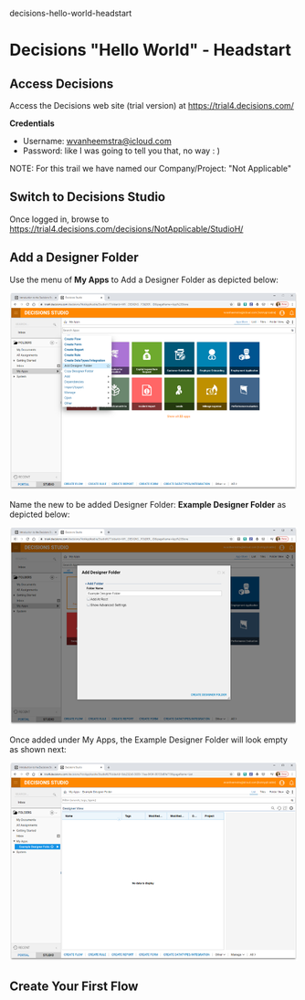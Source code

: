 decisions-hello-world-headstart
# Decisions "Hello World" - Headstart

## Access Decisions

Access the Decisions web site (trial version) at https://trial4.decisions.com/

**Credentials**

- Username: wvanheemstra@icloud.com
- Password: like I was going to tell you that, no way : )

NOTE: For this trail we have named our Company/Project: "Not Applicable"

## Switch to Decisions Studio

Once logged in, browse to https://trial4.decisions.com/decisions/NotApplicable/StudioH/

## Add a Designer Folder

Use the menu of **My Apps** to Add a Designer Folder as depicted below:

![Add Designer Folder](https://raw.githubusercontent.com/vanHeemstraSystems/decisions-hello-world-headstart/master/Decisions_Studio-Add_Designer_Folder.png)

Name the new to be added Designer Folder: **Example Designer Folder** as depicted below:

![Add Designer Folder - Example Designer Folder](https://raw.githubusercontent.com/vanHeemstraSystems/decisions-hello-world-headstart/master/Decisions_Studio-Add_Designer_Folder_Example_Designer_Folder.png)

Once added under My Apps, the Example Designer Folder will look empty as shown next:

![Example Designer Folder - Empty](https://raw.githubusercontent.com/vanHeemstraSystems/decisions-hello-world-headstart/master/Decisions_Studio-My_Apps-Example_Designer_Folder-Empty.png)

## Create Your First Flow


